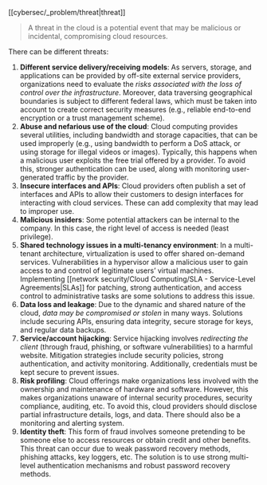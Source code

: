
[[cybersec/_problem/threat|threat]]


>A threat in the cloud is a potential event that may be malicious or incidental, compromising cloud resources. 

There can be different threats:
1. **Different service delivery/receiving models**: As servers, storage, and applications can be provided by off-site external service providers, organizations need to evaluate the *risks associated with the loss of control over the infrastructure*. Moreover, data traversing geographical boundaries is subject to different federal laws, which must be taken into account to create correct security measures (e.g., reliable end-to-end encryption or a trust management scheme).
2. **Abuse and nefarious use of the cloud**: Cloud computing provides several utilities, including bandwidth and storage capacities, that can be used improperly (e.g., using bandwidth to perform a DoS attack, or using storage for illegal videos or images). Typically, this happens when a malicious user exploits the free trial offered by a provider. To avoid this, stronger authentication can be used, along with monitoring user-generated traffic by the provider.
3. **Insecure interfaces and APIs**: Cloud providers often publish a set of interfaces and APIs to allow their customers to design interfaces for interacting with cloud services. These can add complexity that may lead to improper use.
4. **Malicious insiders**: Some potential attackers can be internal to the company. In this case, the right level of access is needed (least privilege).
5. **Shared technology issues in a multi-tenancy environment**: In a multi-tenant architecture, virtualization is used to offer shared on-demand services. Vulnerabilities in a hypervisor allow a malicious user to gain access to and control of legitimate users’ virtual machines. Implementing [[network security/Cloud Computing/SLA - Service-Level Agreements|SLAs]] for patching, strong authentication, and access control to administrative tasks are some solutions to address this issue.
6. **Data loss and leakage**: Due to the dynamic and shared nature of the cloud, *data may be compromised or stolen* in many ways. Solutions include securing APIs, ensuring data integrity, secure storage for keys, and regular data backups.
7. **Service/account hijacking**: Service hijacking involves *redirecting the client* (through fraud, phishing, or software vulnerabilities) to a harmful website. Mitigation strategies include security policies, strong authentication, and activity monitoring. Additionally, credentials must be kept secure to prevent issues.
8. **Risk profiling**: Cloud offerings make organizations less involved with the ownership and maintenance of hardware and software. However, this makes organizations unaware of internal security procedures, security compliance, auditing, etc. To avoid this, cloud providers should disclose partial infrastructure details, logs, and data. There should also be a monitoring and alerting system.
9. **Identity theft**: This form of fraud involves someone pretending to be someone else to access resources or obtain credit and other benefits. This threat can occur due to weak password recovery methods, phishing attacks, key loggers, etc. The solution is to use strong multi-level authentication mechanisms and robust password recovery methods.

